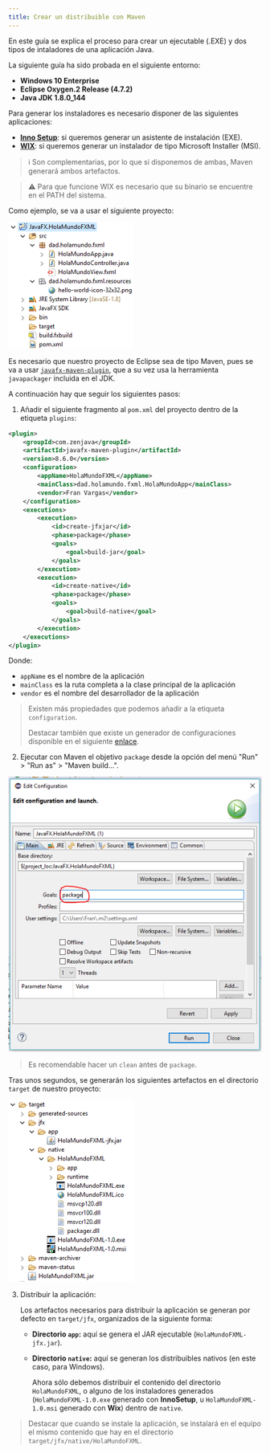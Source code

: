 ```yaml
---
title: Crear un distribuible con Maven
---
```


En este guía se explica el proceso para crear un ejecutable (.EXE) y dos tipos de intaladores de una aplicación Java.

La siguiente guía ha sido probada en el siguiente entorno:

* **Windows 10 Enterprise**
* **Eclipse Oxygen.2 Release (4.7.2)**
* **Java JDK 1.8.0_144**

Para generar los instaladores es necesario disponer de las siguientes aplicaciones:

* [**Inno Setup**](http://www.jrsoftware.org/isdl.php): si queremos generar un asistente de instalación (EXE).
* [**WIX**](http://wixtoolset.org/): si queremos generar un instalador de tipo Microsoft Installer (MSI).

> :information_source: Son complementarias, por lo que si disponemos de ambas, Maven generará ambos artefactos.

> :warning: Para que funcione WIX es necesario que su binario se encuentre en el PATH del sistema. 

Como ejemplo, se va a usar el siguiente proyecto:

![Proyecto HolaMundoFXML](imagenes/proyecto-holamundofxml.png)

Es necesario que nuestro proyecto de Eclipse sea de tipo Maven, pues se va a usar [`javafx-maven-plugin`](https://github.com/javafx-maven-plugin/javafx-maven-plugin), que a su vez usa la herramienta `javapackager` incluida en el JDK.

A continuación hay que seguir los siguientes pasos:

1. Añadir el siguiente fragmento al `pom.xml` del proyecto dentro de la etiqueta `plugins`:

```xml
<plugin>
    <groupId>com.zenjava</groupId>
    <artifactId>javafx-maven-plugin</artifactId>
    <version>8.6.0</version>
    <configuration>
        <appName>HolaMundoFXML</appName>
        <mainClass>dad.holamundo.fxml.HolaMundoApp</mainClass>
        <vendor>Fran Vargas</vendor>
    </configuration>
    <executions>
        <execution>
            <id>create-jfxjar</id>
            <phase>package</phase>
            <goals>
                <goal>build-jar</goal>
            </goals>
        </execution>
        <execution>
            <id>create-native</id>
            <phase>package</phase>
            <goals>
                <goal>build-native</goal>
            </goals>
        </execution>
    </executions>
</plugin>
```

Donde:

* `appName` es el nombre de la aplicación
* `mainClass` es la ruta completa a la clase principal de la aplicación
* `vendor` es el nombre del desarrollador de la aplicación

> Existen más propiedades que podemos añadir a la etiqueta `configuration`. 
>
> Destacar también que existe un generador de configuraciones disponible en el siguiente [enlace](http://javafx-maven-plugin.github.io/).

2. Ejecutar con Maven el objetivo `package` desde la opción del menú "Run" > "Run as" > "Maven build...".

![Maven Package Goal](imagenes/maven-package-goal.png)

> Es recomendable hacer un `clean` antes de `package`.

Tras unos segundos, se generarán los siguientes artefactos en el directorio `target` de nuestro proyecto:

![Artefactos generados](imagenes/artefactos-generados.png)

3. Distribuir la aplicación:

   Los artefactos necesarios para distribuir la aplicación se generan por defecto en `target/jfx`, organizados de la siguiente forma:

   * **Directorio `app`:** aquí se genera el JAR ejecutable (`HolaMundoFXML-jfx.jar`).

   * **Directorio `native`:** aquí se generan los distribuibles nativos (en este caso, para Windows).

     Ahora sólo debemos distribuir el contenido del directorio `HolaMundoFXML`, o alguno de los instaladores generados (`HolaMundoFXML-1.0.exe` generado con **InnoSetup**, u `HolaMundoFXML-1.0.msi` generado con **Wix**) dentro de `native`.
 
> Destacar que cuando se instale la aplicación, se instalará en el equipo el mismo contenido que hay en el directorio `target/jfx/native/HolaMundoFXML`.
